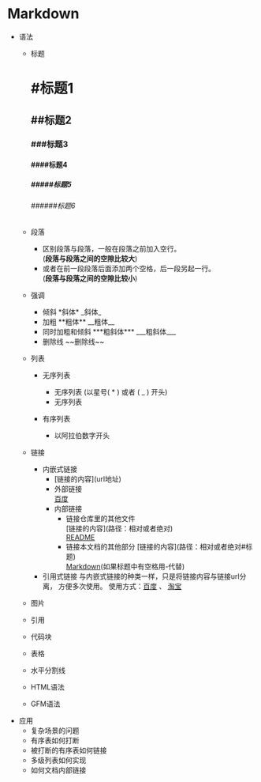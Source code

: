 # Markdown 
 - 语法
    - 标题  

      # #标题1   
      ## ##标题2  
      ### ###标题3  
      #### ####标题4  
      ##### #####标题5  
      ###### ######标题6  

    - 段落

      - 区别段落与段落，一般在段落之前加入空行。  
      (**段落与段落之间的空隙比较大**)  
      - 或者在前一段段落后面添加两个空格，后一段另起一行。  
      (**段落与段落之间的空隙比较小**)

    - 强调
     
      - 倾斜 \*斜体\* \_斜体\_
      - 加粗 \*\*粗体\*\* \_\_粗体\_\_
      - 同时加粗和倾斜 \*\*\*粗斜体\*\*\* \_\_\_粗斜体\_\_\_
      - 删除线 \~\~删除线\~\~  

    - 列表
        
        - 无序列表

             - 无序列表 (以星号( * ) 或者 ( _ ) 开头)
             - 无序列表

        - 有序列表
        
             - 以阿拉伯数字开头
        
    - 链接
      - 内嵌式链接
          * \[链接的内容\]\(url地址\)  
          * 外部链接  
            [百度](https://www.baidu.com)
          * 内部链接
              * 链接仓库里的其他文件  
                \[链接的内容\]\(路径：相对或者绝对\)  
                [README](README.md)
              * 链接本文档的其他部分
                \[链接的内容\]\(路径：相对或者绝对#标题\)  
                [Markdown](Markdown.md#Markdown)(如果标题中有空格用-代替)
      - 引用式链接
          与内嵌式链接的种类一样，只是将链接内容与链接url分离，
          方便多次使用。
          使用方式：[百度] 、 [淘宝][别名]  
          <!-- 以下部分可以放在任意地方,一般放在文章最后 -->
          [百度]: https://www.baidu.com  
          [别名]: htts://www.taobao.com


    - 图片
    - 引用
    - 代码块
    - 表格
    - 水平分割线
    - HTML语法
    - GFM语法
 - 应用
    - 复杂场景的问题
    - 有序表如何打断
    - 被打断的有序表如何链接
    - 多级列表如何实现
    - 如何文档内部链接
